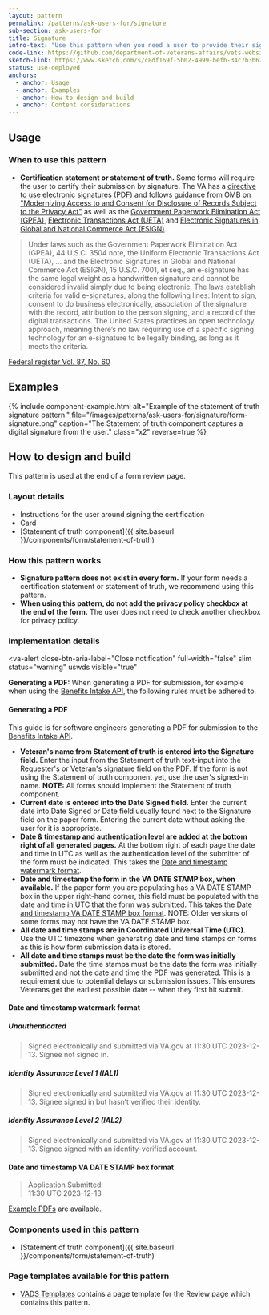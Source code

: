 ```yaml
---
layout: pattern
permalink: /patterns/ask-users-for/signature
sub-section: ask-users-for
title: Signature
intro-text: "Use this pattern when you need a user to provide their signature as a statement of truth."
code-link: https://github.com/department-of-veterans-affairs/vets-website/blob/main/src/platform/forms-system/src/js/components/FormSignature.jsx
sketch-link: https://www.sketch.com/s/c8df169f-5b02-4999-befb-34c7b3b62ba9/p/97D32F6F-65D9-4A85-8828-13501931A7EE/canvas
status: use-deployed
anchors:
  - anchor: Usage
  - anchor: Examples
  - anchor: How to design and build
  - anchor: Content considerations
---
```


## Usage

### When to use this pattern

* **Certification statement or statement of truth.** Some forms will require the user to certify their submission by signature. The VA has a [directive to use electronic signatures (PDF)](https://www.va.gov/vapubs/viewPublication.asp?Pub_ID=823&FType=2) and follows guidance from OMB on ["Modernizing Access to and Consent for Disclosure of Records Subject to the Privacy Act"](https://www.osec.doc.gov/opog/Privacy/memorandums/OMB_M-21-04.pdf) as well as the [Government Paperwork Elimination Act (GPEA)](https://www.cio.gov/handbook/it-laws/gpea/), [Electronic Transactions Act (UETA)](https://www.uniformlaws.org/committees/community-home?CommunityKey=2c04b76c-2b7d-4399-977e-d5876ba7e034) and [Electronic Signatures in Global and National Commerce Act (ESIGN)](https://www.govinfo.gov/content/pkg/PLAW-106publ229/pdf/PLAW-106publ229.pdf).

> Under laws such as the Government Paperwork Elimination Act (GPEA), 44 U.S.C. 3504 note, the Uniform Electronic Transactions Act (UETA), ... and the Electronic Signatures in Global and National Commerce Act (ESIGN), 15 U.S.C. 7001, et seq., an e-signature has the same legal weight as a handwritten signature and cannot be considered invalid simply due to being electronic. The laws establish criteria for valid e-signatures, along the following lines: Intent to sign, consent to do business electronically, association of the signature with the record, attribution to the person signing, and a record of the digital transactions. The United States practices an open technology approach, meaning there’s no law requiring use of a specific signing technology for an e-signature to be legally binding, as long as it meets the criteria. 

[Federal register Vol. 87, No. 60](https://www.govinfo.gov/content/pkg/FR-2022-03-29/pdf/2022-06548.pdf)

## Examples

{% include component-example.html alt="Example of the statement of truth signature pattern." file="/images/patterns/ask-users-for/signature/form-signature.png" caption="The Statement of truth component captures a digital signature from the user." class="x2" reverse=true %}

## How to design and build 

This pattern is used at the end of a form review page.

### Layout details

* Instructions for the user around signing the certification
* Card
* [Statement of truth component]({{ site.baseurl }}/components/form/statement-of-truth)

### How this pattern works

- **Signature pattern does not exist in every form.** If your form needs a certification statement or statement of truth, we recommend using this pattern. 
- **When using this pattern, do not add the privacy policy checkbox at the end of the form.** The user does not need to check another checkbox for  privacy policy. 

### Implementation details

<va-alert
  close-btn-aria-label="Close notification"
  full-width="false"
  slim
  status="warning"
  uswds
  visible="true"
>
  <p class="vads-u-margin-y--0">
    <strong>Generating a PDF:</strong> When generating a PDF for submission, for example when using the <a href="https://developer.va.gov/explore/api/benefits-intake">Benefits Intake API</a>, the following rules must be adhered to.
  </p>
</va-alert>

#### Generating a PDF

This guide is for software engineers generating a PDF for submission to the <a href="https://developer.va.gov/explore/api/benefits-intake">Benefits Intake API</a>.

* **Veteran's name from Statement of truth is entered into the Signature field.** Enter the input from the Statement of truth text-input into the Requester's or Veteran's signature field on the PDF. If the form is not using the Statement of truth component yet, use the user's signed-in name. **NOTE:** All forms should implement the Statement of truth component.
* **Current date is entered into the Date Signed field.** Enter the current date into Date Signed or Date field usually found next to the Signature field on the paper form. Entering the current date without asking the user for it is appropriate.
* **Date &amp; timestamp and authentication level are added at the bottom right of all generated pages.** At the bottom right of each page the date and time in UTC as well as the authentication level of the submitter of the form must be indicated. This takes the [Date and timestamp watermark format](#date-and-timestamp-watermark-format).
* **Date and timestamp the form in the VA DATE STAMP box, when available.** If the paper form you are populating has a VA DATE STAMP box in the upper right-hand corner, this field must be populated with the date and time in UTC that the form was submitted. This takes the [Date and timestamp VA DATE STAMP box format](#date-and-timestamp-va-date-stamp-box-format). NOTE: Older versions of some forms may not have the VA DATE STAMP box.
* **All date and time stamps are in Coordinated Universal Time (UTC).** Use the UTC timezone when generating date and time stamps on forms as this is how form submission data is stored.
* **All date and time stamps must be the date the form was initially submitted.** Date the time stamps must be the date the form was initially submitted and not the date and time the PDF was generated. This is a requirement due to potential delays or submission issues. This ensures Veterans get the earliest possible date -- when they first hit submit.

#### Date and timestamp watermark format

##### Unauthenticated

> Signed electronically and submitted via VA.gov at 11:30 UTC 2023-12-13. Signee not signed in.

##### Identity Assurance Level 1 (IAL1)

> Signed electronically and submitted via VA.gov at 11:30 UTC 2023-12-13. Signee signed in but hasn’t verified their identity.

##### Identity Assurance Level 2 (IAL2)

> Signed electronically and submitted via VA.gov at 11:30 UTC 2023-12-13. Signee signed with an identity-verified account.

#### Date and timestamp VA DATE STAMP box format

> Application Submitted:<br />
> 11:30 UTC 2023-12-13

[Example PDFs](https://www.figma.com/file/Mcspa23rssXdDqwoWumuEV/Date-Authenticated-PDF-Stamp?type=design&node-id=1-25&mode=design&t=1tySoIe8RW7XGFMu-0) are available.

### Components used in this pattern

* [Statement of truth component]({{ site.baseurl }}/components/form/statement-of-truth)

### Page templates available for this pattern

* [VADS Templates](https://www.figma.com/file/4A3O3mVx4xDAKfHE7fPF1U/VADS-Templates---SANDBOX-USE-WITH-CAUTION?type=design&node-id=112%3A11074&mode=design&t=jGEZxdu9cs3idXUa-1) contains a page template for the Review page which contains this pattern.
